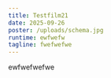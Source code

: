 ```yaml
---
title: Testfilm21
date: 2025-09-26
poster: /uploads/schema.jpg
runtime: ewfwefw
tagline: fwefwefwe
---
```

ewfwefwefwe
